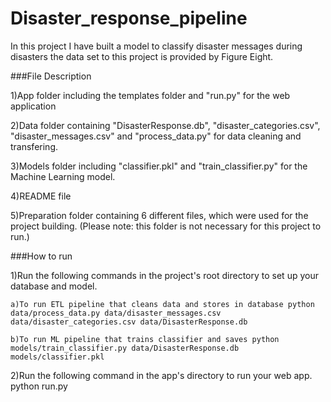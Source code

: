 # Disaster_response_pipeline
In this project I have built a model to classify disaster messages  during disasters
the data set to this project is provided by Figure Eight. 

###File Description

1)App folder including the templates folder and "run.py" for the web application

2)Data folder containing "DisasterResponse.db", "disaster_categories.csv", "disaster_messages.csv" and "process_data.py" for data cleaning and transfering.

3)Models folder including "classifier.pkl" and "train_classifier.py" for the Machine Learning model.

4)README file

5)Preparation folder containing 6 different files, which were used for the project building. (Please note: this folder is not necessary for this project to run.)

###How to run

1)Run the following commands in the project's root directory to set up your database and model.

	a)To run ETL pipeline that cleans data and stores in database python data/process_data.py data/disaster_messages.csv 	data/disaster_categories.csv data/DisasterResponse.db

	b)To run ML pipeline that trains classifier and saves python models/train_classifier.py data/DisasterResponse.db 		models/classifier.pkl

2)Run the following command in the app's directory to run your web app. python run.py
